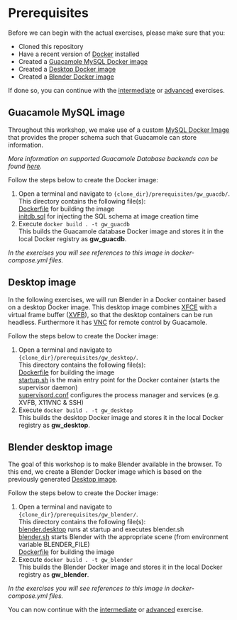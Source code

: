 # Prerequisites
Before we can begin with the actual exercises, please make sure that you:
* Cloned this repository 
* Have a recent version of [Docker](https://www.docker.com/) installed
* Created a [Guacamole MySQL Docker image](#guacamole-mysql-image)
* Created a [Desktop Docker image](#desktop-image)
* Created a [Blender Docker image](#blender-desktop-image) 

If done so, you can continue with the [intermediate](../intermediate/exercise.md) or [advanced](../advanced/exercise.md) exercises.

## Guacamole MySQL image
Throughout this workshop, we make use of a custom [MySQL Docker Image](https://hub.docker.com/_/mysql/) that provides the proper schema such that Guacamole can store information. 

*More information on supported Guacamole Database backends can be found [here](https://github.com/glyptodon/guacamole-docker).*  

Follow the steps below to create the Docker image:
1. Open a terminal and navigate to `{clone_dir}/prerequisites/gw_guacdb/`.  
This directory contains the following file(s):  
[Dockerfile](gw_guacdb/Dockerfile) for building the image  
[initdb.sql](gw_guacdb/initdb.sql) for injecting the SQL schema at image creation time
2. Execute `docker build . -t gw_guacdb`  
This builds the Guacamole database Docker image and stores it in the local Docker registry as **gw_guacdb**.  

*In the exercises you will see references to this image in docker-compose.yml files.*

## Desktop image
In the following exercises, we will run Blender in a Docker container based on a desktop Docker image. This desktop image combines [XFCE](https://xfce.org/) with a virtual frame buffer ([XVFB](https://en.wikipedia.org/wiki/Xvfb)), so that the desktop containers can be run headless. Furthermore it has [VNC](http://www.karlrunge.com/x11vnc/) for remote control by Guacamole.  

Follow the steps below to create the Docker image:
1. Open a terminal and navigate to `{clone_dir}/prerequisites/gw_desktop/`.  
This directory contains the following file(s):  
[Dockerfile](gw_desktop/Dockerfile) for building the image  
[startup.sh](gw_desktop/startup.sh) is the main entry point for the Docker container (starts the supervisor daemon)  
[supervisord.conf](gw_desktop/supervisord.conf) configures the process manager and services (e.g. XVFB, X11VNC & SSH)
2. Execute `docker build . -t gw_desktop`  
This builds the desktop Docker image and stores it in the local Docker registry as **gw_desktop**.

## Blender desktop image
The goal of this workshop is to make Blender available in the browser. To this end, we create a Blender Docker image which is based on the previously generated [Desktop image](#desktop-image).

Follow the steps below to create the Docker image:
1. Open a terminal and navigate to `{clone_dir}/prerequisites/gw_blender/`.  
This directory contains the following file(s):  
[blender.desktop](gw_blender/blender.desktop) runs at startup and executes blender.sh  
[blender.sh](gw_blender/blender.sh) starts Blender with the appropriate scene (from environment variable BLENDER_FILE)  
[Dockerfile](gw_blender/Dockerfile) for building the image  
2. Execute `docker build . -t gw_blender`  
This builds the Blender Docker image and stores it in the local Docker registry as **gw_blender**.  

*In the exercises you will see references to this image in docker-compose.yml files.*

You can now continue with the [intermediate](../intermediate/exercise.md) or [advanced](../advanced/exercise.md) exercise.

<!---* Have a Python distribution such as [Anaconda](https://www.continuum.io/downloads) installed on your system-->
